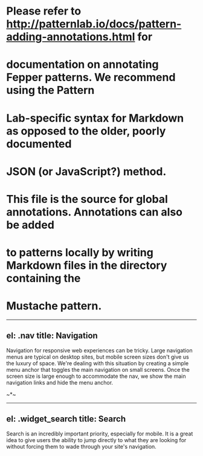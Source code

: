 # Please refer to http://patternlab.io/docs/pattern-adding-annotations.html for
# documentation on annotating Fepper patterns. We recommend using the Pattern
# Lab-specific syntax for Markdown as opposed to the older, poorly documented
# JSON (or JavaScript?) method.

# This file is the source for global annotations. Annotations can also be added
# to patterns locally by writing Markdown files in the directory containing the
# Mustache pattern.

---
el: .nav
title: Navigation
---
Navigation for responsive web experiences can be tricky. Large navigation menus 
are typical on desktop sites, but mobile screen sizes don't give us the luxury 
of space. We're dealing with this situation by creating a simple menu anchor 
that toggles the main navigation on small screens. Once the screen size is large 
enough to accommodate the nav, we show the main navigation links and hide the 
menu anchor.

~*~

---
el: .widget_search
title: Search
---
Search is an incredibly important priority, especially for mobile. It is a great 
idea to give users the ability to jump directly to what they are looking for 
without forcing them to wade through your site's navigation.
